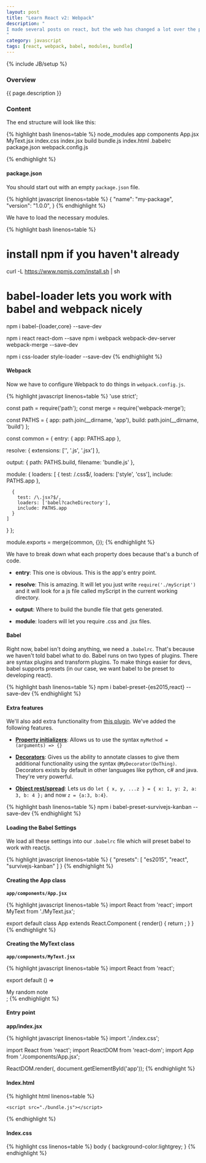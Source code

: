 ```yaml
---
layout: post
title: "Learn React v2: Webpack"
description: "
I made several posts on react, but the web has changed a lot over the past year and I needed to make an updated post on how to Javascript. The two things that have changed Javascript are [Babel](https://babeljs.io/)(Lets you write [ES6](https://nodejs.org/en/docs/es6/) and ES7 code) and [Webpack](https://webpack.github.io/docs/what-is-webpack.html)(Which bundles modules and loads them for you at the right time). I'm going to go over how to use Babel and Webpack together with React. This post is just a short summary of [this amazing post](http://survivejs.com/webpack_react/webpack_and_react/).
"
category: javascript
tags: [react, webpack, babel, modules, bundle]
---
```

{% include JB/setup %}

<!-- Overview -->
<h3>Overview</h3>

{{ page.description }}

<!-- Content -->
<h3>Content</h3>

The end structure will look like this:

<!-- Code _______________________________________-->
{% highlight bash linenos=table %}
node_modules
app
    components
        App.jsx
        MyText.jsx
    index.css
    index.jsx
build
    bundle.js
    index.html
.babelrc
package.json
webpack.config.js

{% endhighlight %}
<!-- /Code ^^^^^^^^^^^^^^^^^^^^^^^^^^^^^^^^^^^^^^-->

<!-- package.json -->
<h4>package.json</h4>

You should start out with an empty `package.json` file.

<!-- Code _______________________________________-->
{% highlight javascript linenos=table %}
{
  "name": "my-package",
  "version": "1.0.0",
}
{% endhighlight %}
<!-- /Code ^^^^^^^^^^^^^^^^^^^^^^^^^^^^^^^^^^^^^^-->

We have to load the necessary modules.

<!-- Code _______________________________________-->
{% highlight bash linenos=table %}
# install npm if you haven't already
curl -L https://www.npmjs.com/install.sh | sh

# babel-loader lets you work with babel and webpack nicely
npm i babel-{loader,core} --save-dev

npm i react react-dom --save
npm i webpack webpack-dev-server webpack-merge --save-dev

npm i css-loader style-loader --save-dev
{% endhighlight %}
<!-- /Code ^^^^^^^^^^^^^^^^^^^^^^^^^^^^^^^^^^^^^^-->




<!-- Webpack-->
<h4>Webpack</h4>

Now we have to configure Webpack to do things in `webpack.config.js`.

<!-- Code _______________________________________-->
{% highlight javascript linenos=table %}
'use strict';

const path = require('path');
const merge = require('webpack-merge');

const PATHS = {
  app: path.join(__dirname, 'app'),
  build: path.join(__dirname, 'build')
};

const common = {
  entry: {
    app: PATHS.app
  },

  resolve: {
    extensions: ['', '.js', '.jsx']
  },

  output: {
    path: PATHS.build,
    filename: 'bundle.js'
  },

  module: {
    loaders: [
      {
        test: /\.css$/,
        loaders: ['style', 'css'],
        include: PATHS.app
      },

      {
        test: /\.jsx?$/,
        loaders: ['babel?cacheDirectory'],
        include: PATHS.app
      }
    ]
  }
};

module.exports = merge(common, {});
{% endhighlight %}
<!-- /Code ^^^^^^^^^^^^^^^^^^^^^^^^^^^^^^^^^^^^^^-->

We have to break down what each property does because that's a bunch of code.

- <b>entry</b>: This one is obvious. This is the app's entry point.

- <b>resolve</b>: This is amazing. It will let you just write `require('./myScript')` and it will look for a js file called myScript in the current working directory.

- <b>output</b>: Where to build the bundle file that gets generated.

- <b>module</b>: loaders will let you require .css and .jsx files.




<!-- Babel -->
<h4>Babel</h4>

Right now, babel isn't doing anything, we need a `.babelrc`. That's because we haven't told babel what to do. Babel runs on two types of plugins. There are syntax plugins and transform plugins. To make things easier for devs, babel supports presets (in our case, we want babel to be preset to developing react).

<!-- Code _______________________________________-->
{% highlight bash linenos=table %}
npm i babel-preset-{es2015,react} --save-dev
{% endhighlight %}
<!-- /Code ^^^^^^^^^^^^^^^^^^^^^^^^^^^^^^^^^^^^^^-->




<!-- Extra features -->
<h4>Extra features</h4>

We'll also add extra functionality from [this plugin](https://github.com/survivejs/babel-preset-survivejs-kanban).
We've added the following features.

- <b>[Property initializers](https://github.com/jeffmo/es-class-static-properties-and-fields)</b>: Allows us to use the syntax `myMethod = (arguments) => {}`

- <b>[Decorators](https://github.com/wycats/javascript-decorators)</b>: Gives us the ability to annotate classes to give them additional functionality using the syntax `@MyDecorator(DoThing)`. Decorators exists by default in other languages like python, c# and java. They're very powerful.

- <b>[Object rest/spread](https://github.com/sebmarkbage/ecmascript-rest-spread)</b>: Lets us do `let { x, y, ...z } = { x: 1, y: 2, a: 3, b: 4 };` and now `z = {a:3, b:4}`.


<!-- Code _______________________________________-->
{% highlight bash linenos=table %}
npm i babel-preset-survivejs-kanban --save-dev
{% endhighlight %}
<!-- /Code ^^^^^^^^^^^^^^^^^^^^^^^^^^^^^^^^^^^^^^-->




<!-- Loading the Babel Settings -->
<h4>Loading the Babel Settings</h4>

We load all these settings into our `.babelrc` file which will preset babel to work with reactjs.

<!-- Code _______________________________________-->
{% highlight javascript linenos=table %}
{
  "presets": [
    "es2015",
    "react",
    "survivejs-kanban"
  ]
}
{% endhighlight %}
<!-- /Code ^^^^^^^^^^^^^^^^^^^^^^^^^^^^^^^^^^^^^^-->




<!-- Creating the App class -->
<h4>Creating the App class</h4>

<b>`app/components/App.jsx`</b>

<!-- Code _______________________________________-->
{% highlight javascript linenos=table %}
import React from 'react';
import MyText from './MyText.jsx';

export default class App extends React.Component {
  render() {
    return <MyText />;
  }
}
{% endhighlight %}
<!-- /Code ^^^^^^^^^^^^^^^^^^^^^^^^^^^^^^^^^^^^^^-->




<!-- Creating the MyText class -->
<h4>Creating the MyText class</h4>

<b>`app/components/MyText.jsx`</b>

<!-- Code _______________________________________-->
{% highlight javascript linenos=table %}
import React from 'react';

export default () => <div>My random note</div>;
{% endhighlight %}
<!-- /Code ^^^^^^^^^^^^^^^^^^^^^^^^^^^^^^^^^^^^^^-->




<!-- Entry point -->
<h4>Entry point</h4>

<b>app/index.jsx</b>

<!-- Code _______________________________________-->
{% highlight javascript linenos=table %}
import './index.css';

import React from 'react';
import ReactDOM from 'react-dom';
import App from './components/App.jsx';

ReactDOM.render(<App />, document.getElementById('app'));
{% endhighlight %}
<!-- /Code ^^^^^^^^^^^^^^^^^^^^^^^^^^^^^^^^^^^^^^-->




<!-- Index.html -->
<h4>Index.html</h4>

<!-- Code _______________________________________-->
{% highlight html linenos=table %}
<!DOCTYPE html>
<html lang="en">
  <head>
    <meta charset="utf-8">
    <title>React1</title>
  </head>
  <body>
    <div id="app"></div>

    <script src="./bundle.js"></script>
  </body>
</html>
{% endhighlight %}
<!-- /Code ^^^^^^^^^^^^^^^^^^^^^^^^^^^^^^^^^^^^^^-->





<!-- Index.css -->
<h4>Index.css</h4>

<!-- Code _______________________________________-->
{% highlight css linenos=table %}
body {
  background-color:lightgrey;
}
{% endhighlight %}
<!-- /Code ^^^^^^^^^^^^^^^^^^^^^^^^^^^^^^^^^^^^^^-->